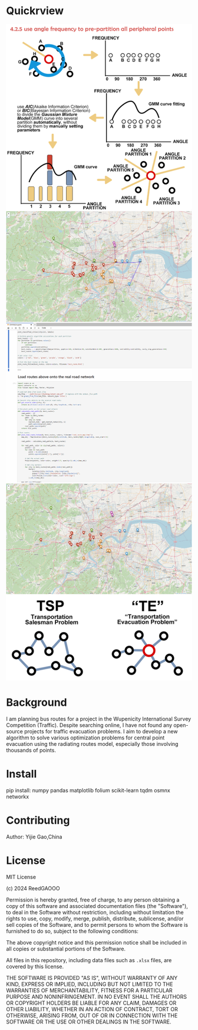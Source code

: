 # Quickrview
![GMM](pictures/GMM_devide_angle_according_to_angle_frequency.png)
![Best Routes](pictures/best_routes.png)
![Progress](pictures/progress.gif)
![Classified Cities](pictures/classfied_cities.png)
![TSP&TE](pictures/TSP&TE.png)

# Background
I am planning bus routes for a project in the Wupenicity International Survey Competition (Traffic). Despite searching online, I have not found any open-source projects for traffic evacuation problems. I aim to develop a new algorithm to solve various optimization problems for central point evacuation using the radiating routes model, especially those involving thousands of points.

# Install
pip install:
numpy
pandas
matplotlib
folium
scikit-learn
tqdm
osmnx
networkx

# Contributing
Author: Yijie Gao,China
# License
MIT License

(c) 2024 ReedGAOOO

Permission is hereby granted, free of charge, to any person obtaining a copy
of this software and associated documentation files (the "Software"), to deal
in the Software without restriction, including without limitation the rights
to use, copy, modify, merge, publish, distribute, sublicense, and/or sell
copies of the Software, and to permit persons to whom the Software is
furnished to do so, subject to the following conditions:

The above copyright notice and this permission notice shall be included in all
copies or substantial portions of the Software.

All files in this repository, including data files such as `.xlsx` files, are
covered by this license.

THE SOFTWARE IS PROVIDED "AS IS", WITHOUT WARRANTY OF ANY KIND, EXPRESS OR
IMPLIED, INCLUDING BUT NOT LIMITED TO THE WARRANTIES OF MERCHANTABILITY,
FITNESS FOR A PARTICULAR PURPOSE AND NONINFRINGEMENT. IN NO EVENT SHALL THE
AUTHORS OR COPYRIGHT HOLDERS BE LIABLE FOR ANY CLAIM, DAMAGES OR OTHER
LIABILITY, WHETHER IN AN ACTION OF CONTRACT, TORT OR OTHERWISE, ARISING FROM,
OUT OF OR IN CONNECTION WITH THE SOFTWARE OR THE USE OR OTHER DEALINGS IN THE
SOFTWARE.
